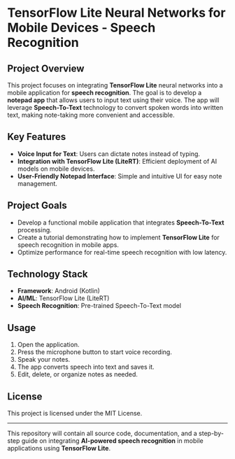 # TensorFlow Lite Neural Networks for Mobile Devices - Speech Recognition

## Project Overview
This project focuses on integrating **TensorFlow Lite** neural networks into a mobile application for **speech recognition**. The goal is to develop a **notepad app** that allows users to input text using their voice. The app will leverage **Speech-To-Text** technology to convert spoken words into written text, making note-taking more convenient and accessible.

## Key Features
- **Voice Input for Text**: Users can dictate notes instead of typing.
- **Integration with TensorFlow Lite (LiteRT)**: Efficient deployment of AI models on mobile devices.
- **User-Friendly Notepad Interface**: Simple and intuitive UI for easy note management.

## Project Goals
- Develop a functional mobile application that integrates **Speech-To-Text** processing.
- Create a tutorial demonstrating how to implement **TensorFlow Lite** for speech recognition in mobile apps.
- Optimize performance for real-time speech recognition with low latency.

## Technology Stack
- **Framework**: Android (Kotlin)
- **AI/ML**: TensorFlow Lite (LiteRT)
- **Speech Recognition**: Pre-trained Speech-To-Text model

## Usage
1. Open the application.
2. Press the microphone button to start voice recording.
3. Speak your notes.
4. The app converts speech into text and saves it.
5. Edit, delete, or organize notes as needed.

## License
This project is licensed under the MIT License.

---

This repository will contain all source code, documentation, and a step-by-step guide on integrating **AI-powered speech recognition** in mobile applications using **TensorFlow Lite**.
